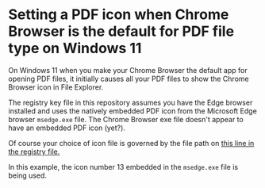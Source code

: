 # Setting a PDF icon when Chrome Browser is the default for PDF file type on Windows 11
On Windows 11 when you make your Chrome Browser the default app for opening PDF files, it initially causes all your PDF files to show the Chrome Browser icon in File Explorer.

The registry key file in this repository assumes you have the Edge browser installed and uses the natively embedded PDF icon from the Microsoft Edge browser `msedge.exe` file. The Chrome Browser exe file doesn't appear to have an embedded PDF icon (yet?).

Of course your choice of icon file is governed by the file path on [this line in the registry file.](HKCR-HKLM-for-ChromePDF.reg#L17)

In this example, the icon number 13 embedded in the `msedge.exe` file is being used.
